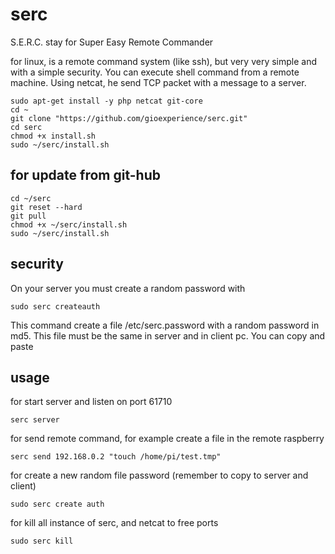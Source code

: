 # serc

S.E.R.C. stay for Super Easy Remote Commander

for linux, is a remote command system (like ssh), but very very simple and with a simple security. You can execute shell command from a remote machine. Using netcat, he send TCP packet with a message to a server.

```
sudo apt-get install -y php netcat git-core
cd ~
git clone "https://github.com/gioexperience/serc.git"
cd serc
chmod +x install.sh
sudo ~/serc/install.sh
```

## for update from git-hub

```
cd ~/serc
git reset --hard
git pull
chmod +x ~/serc/install.sh
sudo ~/serc/install.sh
```

## security

On your server you must create a random password with

```sudo serc createauth```

This command create a file /etc/serc.password with a random password in md5. This file must be the same in server and in client pc. You can copy and paste

## usage

for start server and listen on port 61710

```serc server```

for send remote command, for example create a file in the remote raspberry

```serc send 192.168.0.2 "touch /home/pi/test.tmp"```
	
for create a new random file password (remember to copy to server and client)

```sudo serc create auth```

for kill all instance of serc, and netcat to free ports

```sudo serc kill```


